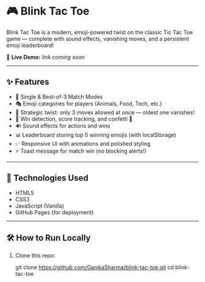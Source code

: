 # 🎮 Blink Tac Toe

Blink Tac Toe is a modern, emoji-powered twist on the classic Tic Tac Toe game — complete with sound effects, vanishing moves, and a persistent emoji leaderboard!

🔗 **Live Demo:** _link coming soon_

---

## ✨ Features

- 🔢 Single & Best-of-3 Match Modes
- 🎭 Emoji categories for players (Animals, Food, Tech, etc.)
- 🧠 Strategic twist: only 3 moves allowed at once — oldest one vanishes!
- 🥇 Win detection, score tracking, and confetti 🎉
- 🔊 Sound effects for actions and wins
- 📊 Leaderboard storing top 5 winning emojis (with localStorage)
- ✅ Responsive UI with animations and polished styling
- ⚡ Toast message for match win (no blocking alerts!)

---

## 🚀 Technologies Used

- HTML5  
- CSS3  
- JavaScript (Vanilla)
- GitHub Pages (for deployment)

---

## 🛠️ How to Run Locally

1. Clone this repo:
   
   git clone https://github.com/GanikaSharma/blink-tac-toe.git
   cd blink-tac-toe
